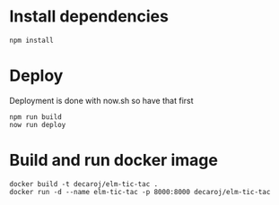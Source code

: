 # Install dependencies

```shell
npm install
```

# Deploy 

Deployment is done with now.sh so have that first

```shell
npm run build
now run deploy
```

# Build and run docker image

```shell
docker build -t decaroj/elm-tic-tac .
docker run -d --name elm-tic-tac -p 8000:8000 decaroj/elm-tic-tac
```
  
